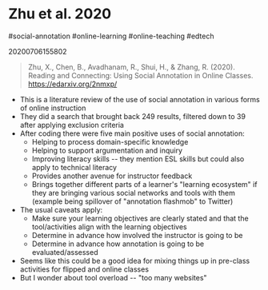 # Zhu et al. 2020 

#social-annotation #online-learning #online-teaching #edtech 

20200706155802

>Zhu, X., Chen, B., Avadhanam, R., Shui, H., & Zhang, R. (2020). Reading and Connecting: Using Social Annotation in Online Classes. https://edarxiv.org/2nmxp/ 

+ This is a literature review of the use of social annotation in various forms of online instruction 
+ They did a search that brought back 249 results, filtered down to 39 after applying exclusion criteria 
+ After coding there were five main positive uses of social annotation: 
  + Helping to process domain-specific knowledge
  + Helping to support argumentation and inquiry
  + Improving literacy skills -- they mention ESL skills but could also apply to technical literacy 
  + Provides another avenue for instructor feedback
  + Brings together different parts of a learner's "learning ecosystem" if they are bringing various social networks and tools with them (example being spillover of "annotation flashmob" to Twitter)
+ The usual caveats apply: 
  + Make sure your learning objectives are clearly stated and that the tool/activities align with the learning objectives 
  + Determine in advance how involved the instructor is going to be
  + Determine in advance how annotation is going to be evaluated/assessed
+ Seems like this could be a good idea for mixing things up in pre-class activities for flipped and online classes 
+ But I wonder about tool overload -- "too many websites" 